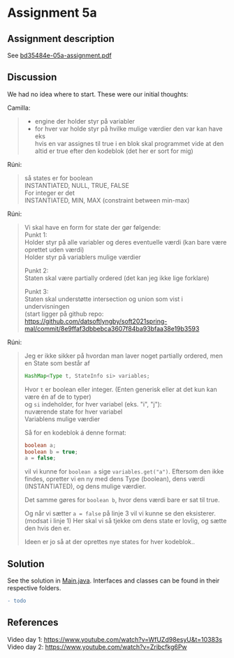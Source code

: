 # Assignment 5a

## Assignment description
See [bd35484e-05a-assignment.pdf](bd35484e-05a-assignment.pdf)

## Discussion
We had no idea where to start. These were our initial thoughts:

Camilla: 
> - engine der holder styr på variabler
> - for hver var holde styr på hvilke mulige værdier den var kan have  
> eks  
> hvis en var assignes til true i en blok skal programmet vide at den altid er true efter den kodeblok (det her er sort for mig)

Rúni: 
> så states er for boolean  
> INSTANTIATED, NULL, TRUE, FALSE  
> For integer er det   
> INSTANTIATED, MIN, MAX (constraint between min-max)  
 
Rúni:
> Vi skal have en form for state der gør følgende:  
>Punkt 1:  
>  Holder styr på alle variabler og deres eventuelle værdi (kan bare være oprettet uden værdi)  
>  Holder styr på variablers mulige værdier  
>
> Punkt 2:  
>  Staten skal være partially ordered (det kan jeg ikke lige forklare)  
>
> Punkt 3:  
>  Staten skal understøtte intersection og union som vist i undervisningen  
>  (start ligger på github repo: <https://github.com/datsoftlyngby/soft2021spring-mal/commit/8e9ffaf3dbbebca3607f84ba93bfaa38e19b3593>  

Rúni: 
> Jeg er ikke sikker på hvordan man laver noget partially ordered, men en State som består af  
> ```java
> HashMap<Type t, StateInfo si> variables;
> ```
> Hvor `t` er boolean eller integer. (Enten generisk eller at det kun kan være én af de to typer)  
> og `si` indeholder, for hver variabel (eks. "i", "j"):  
>   nuværende state for hver variabel  
>   Variablens mulige værdier  
> 
> Så for en kodeblok á denne format:
> ```java
> boolean a;
> boolean b = true;
> a = false;
> ```
> vil vi kunne for `boolean a` sige `variables.get("a")`. Eftersom den ikke findes, opretter vi en ny med dens Type (boolean), dens værdi (INSTANTIATED), og dens mulige værdier. 
> 
> Det samme gøres for `boolean b`, hvor dens værdi bare er sat til true.  
> 
> Og når vi sætter `a = false` på linje 3 vil vi kunne se den eksisterer. (modsat i linje 1) Her skal vi så tjekke om dens state er lovlig, og sætte den hvis den er.  
> 
> Ideen er jo så at der oprettes nye states for hver kodeblok..






## Solution
See the solution in [Main.java](src/Main.java). Interfaces and classes can be found in their respective folders.
```diff
- todo
```


## References
Video day 1: https://www.youtube.com/watch?v=WfUZd98esyU&t=10383s  
Video day 2: https://www.youtube.com/watch?v=Zribcfkg6Pw  
